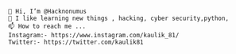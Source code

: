 
    👋 Hi, I’m @Hacknonumus
    👀 I like learning new things , hacking, cyber security,python,
    📫 How to reach me ...
    Instagram:- https://www.instagram.com/kaulik_81/
    Twitter:- https://twitter.com/kaulik81

